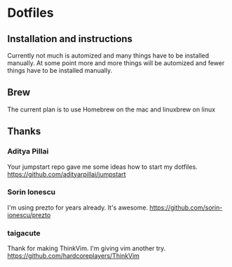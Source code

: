 # Dotfiles

## Installation and instructions

Currently not much is automized and many things have to be installed manually.
At some point more and more things will be automized and fewer things have to
be installed manually.

## Brew

The current plan is to use Homebrew on the mac and linuxbrew on linux

## Thanks

### Aditya Pillai

Your jumpstart repo gave me some ideas how to start my dotfiles.
https://github.com/adityarpillai/jumpstart

### Sorin Ionescu

I'm using prezto for years already. It's awesome.
https://github.com/sorin-ionescu/prezto

### taigacute

Thank for making ThinkVim. I'm giving vim another try.
https://github.com/hardcoreplayers/ThinkVim
